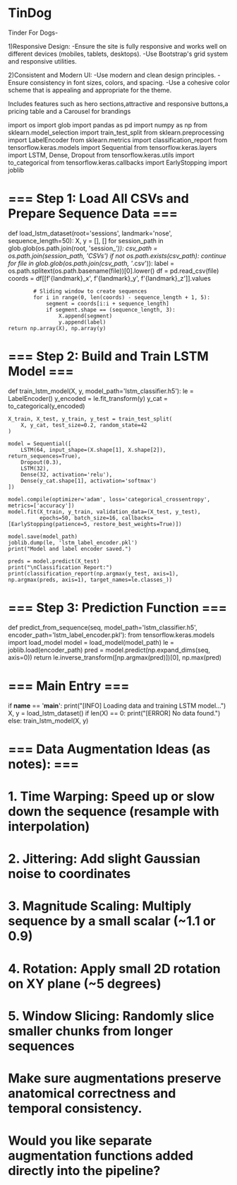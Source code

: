 # TinDog
Tinder For Dogs-

1)Responsive Design:
  -Ensure the site is fully responsive and works well on different devices (mobiles, tablets, desktops).
  -Use Bootstrap's grid system and responsive utilities.
  
2)Consistent and Modern UI:
  -Use modern and clean design principles.
  -Ensure consistency in font sizes, colors, and spacing.
  -Use a cohesive color scheme that is appealing and appropriate for the theme.

Includes features such as hero sections,attractive and responsive buttons,a pricing table and a Carousel for brandings


import os
import glob
import pandas as pd
import numpy as np
from sklearn.model_selection import train_test_split
from sklearn.preprocessing import LabelEncoder
from sklearn.metrics import classification_report
from tensorflow.keras.models import Sequential
from tensorflow.keras.layers import LSTM, Dense, Dropout
from tensorflow.keras.utils import to_categorical
from tensorflow.keras.callbacks import EarlyStopping
import joblib

# === Step 1: Load All CSVs and Prepare Sequence Data ===
def load_lstm_dataset(root='sessions', landmark='nose', sequence_length=50):
    X, y = [], []
    for session_path in glob.glob(os.path.join(root, 'session_*')):
        csv_path = os.path.join(session_path, 'CSVs')
        if not os.path.exists(csv_path):
            continue
        for file in glob.glob(os.path.join(csv_path, '*.csv')):
            label = os.path.splitext(os.path.basename(file))[0].lower()
            df = pd.read_csv(file)
            coords = df[[f'{landmark}_x', f'{landmark}_y', f'{landmark}_z']].values

            # Sliding window to create sequences
            for i in range(0, len(coords) - sequence_length + 1, 5):
                segment = coords[i:i + sequence_length]
                if segment.shape == (sequence_length, 3):
                    X.append(segment)
                    y.append(label)
    return np.array(X), np.array(y)

# === Step 2: Build and Train LSTM Model ===
def train_lstm_model(X, y, model_path='lstm_classifier.h5'):
    le = LabelEncoder()
    y_encoded = le.fit_transform(y)
    y_cat = to_categorical(y_encoded)

    X_train, X_test, y_train, y_test = train_test_split(
        X, y_cat, test_size=0.2, random_state=42
    )

    model = Sequential([
        LSTM(64, input_shape=(X.shape[1], X.shape[2]), return_sequences=True),
        Dropout(0.3),
        LSTM(32),
        Dense(32, activation='relu'),
        Dense(y_cat.shape[1], activation='softmax')
    ])

    model.compile(optimizer='adam', loss='categorical_crossentropy', metrics=['accuracy'])
    model.fit(X_train, y_train, validation_data=(X_test, y_test),
              epochs=50, batch_size=16, callbacks=[EarlyStopping(patience=5, restore_best_weights=True)])

    model.save(model_path)
    joblib.dump(le, 'lstm_label_encoder.pkl')
    print("Model and label encoder saved.")

    preds = model.predict(X_test)
    print("\nClassification Report:")
    print(classification_report(np.argmax(y_test, axis=1), np.argmax(preds, axis=1), target_names=le.classes_))

# === Step 3: Prediction Function ===
def predict_from_sequence(seq, model_path='lstm_classifier.h5', encoder_path='lstm_label_encoder.pkl'):
    from tensorflow.keras.models import load_model
    model = load_model(model_path)
    le = joblib.load(encoder_path)
    pred = model.predict(np.expand_dims(seq, axis=0))
    return le.inverse_transform([np.argmax(pred)])[0], np.max(pred)

# === Main Entry ===
if __name__ == '__main__':
    print("[INFO] Loading data and training LSTM model...")
    X, y = load_lstm_dataset()
    if len(X) == 0:
        print("[ERROR] No data found.")
    else:
        train_lstm_model(X, y)


# === Data Augmentation Ideas (as notes): ===
# 1. Time Warping: Speed up or slow down the sequence (resample with interpolation)
# 2. Jittering: Add slight Gaussian noise to coordinates
# 3. Magnitude Scaling: Multiply sequence by a small scalar (~1.1 or 0.9)
# 4. Rotation: Apply small 2D rotation on XY plane (~5 degrees)
# 5. Window Slicing: Randomly slice smaller chunks from longer sequences
# Make sure augmentations preserve anatomical correctness and temporal consistency.

# Would you like separate augmentation functions added directly into the pipeline?
